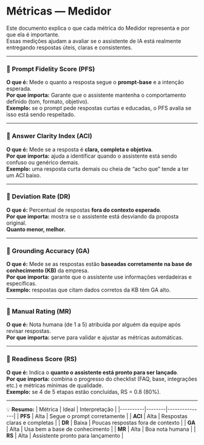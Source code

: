 # Métricas — Medidor

Este documento explica o que cada métrica do Medidor representa e por que ela é importante.  
Essas medições ajudam a avaliar se o assistente de IA está realmente entregando respostas úteis, claras e consistentes.

---

### 🔹 Prompt Fidelity Score (PFS)
**O que é:** Mede o quanto a resposta segue o **prompt-base** e a intenção esperada.  
**Por que importa:** Garante que o assistente mantenha o comportamento definido (tom, formato, objetivo).  
**Exemplo:** se o prompt pede respostas curtas e educadas, o PFS avalia se isso está sendo respeitado.

---

### 🔹 Answer Clarity Index (ACI)
**O que é:** Mede se a resposta é **clara, completa e objetiva**.  
**Por que importa:** ajuda a identificar quando o assistente está sendo confuso ou genérico demais.  
**Exemplo:** uma resposta curta demais ou cheia de “acho que” tende a ter um ACI baixo.

---

### 🔹 Deviation Rate (DR)
**O que é:** Percentual de respostas **fora do contexto esperado**.  
**Por que importa:** mostra se o assistente está desviando da proposta original.  
**Quanto menor, melhor.**

---

### 🔹 Grounding Accuracy (GA)
**O que é:** Mede se as respostas estão **baseadas corretamente na base de conhecimento (KB)** da empresa.  
**Por que importa:** garante que o assistente use informações verdadeiras e específicas.  
**Exemplo:** respostas que citam dados corretos da KB têm GA alto.

---

### 🔹 Manual Rating (MR)
**O que é:** Nota humana (de 1 a 5) atribuída por alguém da equipe após revisar respostas.  
**Por que importa:** serve para validar e ajustar as métricas automáticas.

---

### 🔹 Readiness Score (RS)
**O que é:** Indica o **quanto o assistente está pronto para ser lançado**.  
**Por que importa:** combina o progresso do checklist (FAQ, base, integrações etc.) e métricas mínimas de qualidade.  
**Exemplo:** se 4 de 5 etapas estão concluídas, RS = 0.8 (80%).

---

💡 **Resumo:**
| Métrica | Ideal | Interpretação |
|----------|--------|---------------|
| **PFS** | Alta | Segue o prompt corretamente |
| **ACI** | Alta | Respostas claras e completas |
| **DR** | Baixa | Poucas respostas fora de contexto |
| **GA** | Alta | Usa bem a base de conhecimento |
| **MR** | Alta | Boa nota humana |
| **RS** | Alta | Assistente pronto para lançamento |
